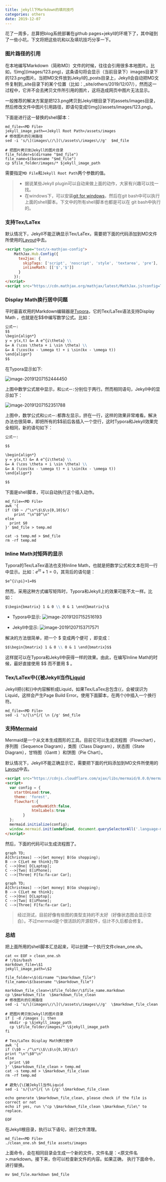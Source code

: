 ```yaml
---
title: jekyll下Markdown的填坑技巧
categories: others
date: 2019-12-07
---
```


花了一周多，总算把blog系统部署在github pages+jekyll的环境下了，其中碰到了一些小坑，下文将把这些坑和以及填坑技巧分享一下。

### 图片路径的引用

在本地编写Markdown（简称MD）文件的时候，往往会引用很多本地图片。比如，!\[img\]\(images/123.png)，这条语句将会显示（当前目录下）images目录下的123.png图片。当把MD文件放到Jekyll的\_posts目录上，Jekyll会自动把MD文件复制到_site目录下的某个位置（比如：\_site/others/2019/12/07/），然而这一过程中，它并不会去拷贝文件所引用的图片，这将造成网页中图片无法显示。

一般推荐的解决方案是把123.png拷贝到Jekyll根目录下的assets/images目录，然后修改文件中图片引用路径，即语句变成![img\]\(/assets/images/123.png)。

下面是进行这一替换的shell脚本：

~~~shell
md_file=<MD File>
jekyll_image_path=<Jekyll Root Path>/assets/images
# 修改图片的引用路径
sed -i 's/\](images\//\](\/assets\/images\//g'  $md_file

# 把图片拷贝到Jekyll的图片目录
file_folder=$(dirname "$md_file")
file_name=$(basename "$md_file")
cp $file_folder/images/* $jekyll_image_path
~~~

需要指定`MD File`和`Jekyll Root Path`两个参数的值。

> - 据说某些Jekyll plugin可以自动来做上面的动作，大家有兴趣可以找一找。
> - 在windows下，可以安装[git for windows](https://gitforwindows.org/)，然后在git bash中可以执行上面的shell脚本。下文中的所有shell脚本也都是可以在 git bash中执行的。

### 支持Tex/LaTex

默认情况下，Jekyll不能正确显示Tex/LaTex，需要把下面的代码添加到MD文件所使用的[Layout](https://jekyllrb.com/docs/layouts/)中去。

~~~html
<script type="text/x-mathjax-config">
    MathJax.Hub.Config({
      tex2jax: {
        skipTags: ['script', 'noscript', 'style', 'textarea', 'pre'],
        inlineMath: [['$','$']]
      }
    });
</script>
<script src="https://cdn.mathjax.org/mathjax/latest/MathJax.js?config=TeX-AMS-MML_HTMLorMML" type="text/javascript"></script>
~~~

### Display Math换行居中问题

平时最喜欢用的Markdown编辑器是[Typora]()，它的Tex/LaTex语法支持Display Math ，也就是在\$\$中编写数学公式。比如：
```Markdown
公式一:
$$                        
\begin{align*}
y = y(x,t) &= A e^{i\theta} \\
&= A (\cos \theta + i \sin \theta) \\
&= A (\cos(kx - \omega t) + i \sin(kx - \omega t)) 
\end{align*}
$$                        
```
在Typora显示如下:

![image-20191207152444450](images/image-20191207152444450.png)

上图中数学公式居中显示，和`公式一:`分别位于两行。然而相同语句，Jekyll中的显示如下：

![image-20191207152351788](images/image-20191207152351788.png)

上图中，数学公式和`公式一:`都靠左显示，挤在一行，这样的效果非常难看。解决办法也很简单，即把所有的\$\$前后各插入一个空行，这时Typora和Jekyll效果完全相同，新的语句如下：

~~~Markdown
公式一:

$$     

\begin{align*}
y = y(x,t) &= A e^{i\theta} \\
&= A (\cos \theta + i \sin \theta) \\
&= A (\cos(kx - \omega t) + i \sin(kx - \omega t)) 
\end{align*}

$$        

~~~

下面是shell脚本，可以自动执行这个插入动作。

~~~shell
md_file=<MD File>
awk '{
if ($0 ~ /^\s*\$\$\s{0,10}$/)
	print "\n"$0"\n"
else 
  print $0
}' $md_file > temp.md

cat -s temp.md > $md_file
rm -rf temp.md
~~~

### Inline Math对矩阵的显示

Typora的Tex/LaTex语法也支持Inline Math，也就是把数学公式和文本在同一行中显示。比如：$e^{i\pi}+1=0$，其背后的语句是：
~~~markdown
$e^{i\pi}+1=0$
~~~
然而，采用这种方式编写矩阵时，Typora和Jekyll上的效果可能不太一样。比如：

~~~markdown
$\begin{bmatrix} 1 & 0 \\ 0 & 1 \end{bmatrix}\$
~~~

- Typora中显示:
   ![image-20191207152516193](images/image-20191207152516193.png)

- Jekyll中显示: 
  ![image-20191207153717571](images/image-20191207153717571.png)

解决的方法很简单，把一个 \$ 变成两个便可 ，即变成：

~~~markdown
$$\begin{bmatrix} 1 & 0 \\ 0 & 1 \end{bmatrix}$$
~~~

这样就可以在Typora和Jekyll中获得一样的效果。由此，在编写Inline Math的时候，最好直接使用 \$\$ 而不要用 \$ 。

### Tex/LaTex中\{\{被Jekyll当作[Liquid](https://jekyllrb.com/docs/liquid/)

Jekyll把\{\{和\}\}中内容解析成Liquid，如果Tex/LaTex总包含\{\{，会被误识为Liquid，这样会产生Page Build Error。使用下面脚本，在两个\{中插入一个换行符。

~~~shell
md_file=<MD File>
sed -i 's/{\s*{/{ \n {/g' $md_file
~~~

### 支持[Mermaid](https://mermaidjs.github.io/)

Mermaid是一个从文本生成图形的工具。目前它可以生成流程图（Flowchart），序列图（Sequence Diagram），类图（Class  Diagram），状态图（State Diagram），甘特图（Gantt ）和饼图（Pie Chart）。

默认情况下，Jekyll不能正确显示它，需要把下面的代码添加到MD文件所使用的[Layout](https://jekyllrb.com/docs/layouts/)中去。

~~~html
<script src="https://cdnjs.cloudflare.com/ajax/libs/mermaid/8.0.0/mermaid.min.js"></script>
<script>
  var config = {
    startOnLoad:true,
    theme: 'forest',
    flowchart:{
            useMaxWidth:false,
            htmlLabels:true
        }
  };
  mermaid.initialize(config);
  window.mermaid.init(undefined, document.querySelectorAll('.language-mermaid'));
</script>
~~~

然后，下面的代码可以生成流程图了。

~~~
graph TD;
A[Christmas] -->|Get money| B(Go shopping);
B --> C{Let me think};TD
C -->|One| D[Laptop];
C -->|Two| E[iPhone];
C -->|Three| F[fa:fa-car Car];
~~~

~~~mermaid
graph TD;
A[Christmas] -->|Get money| B(Go shopping);
B --> C{Let me think};
C -->|One| D[Laptop];
C -->|Two| E[iPhone];
C -->|Three| F[fa:fa-car Car];
~~~

> 经过测试，目前好像有些图的类型支持的不太好（好像状态图会显示空白）。不过mermaid是个很活跃的开源软件，估计不久后都会修复。

### 总结

把上面所用的shell脚本汇总起来，可以创建一个执行文件clean_one.sh。

~~~shell
cat << EOF > clean_one.sh
# !/bin/bash
markdown_file=\$1
jekyll_image_path=\$2

file_folder=\$(dirname "\$markdown_file")
file_name=\$(basename "\$markdown_file")

markdown_file_clean=\$file_folder/\$file_name.markdown
cp \$markdown_file  \$markdown_file_clean
# 修改图片的引用路径
sed -i 's/\](images\//\](\/assets\/images\//g'  \$markdown_file_clean

# 把图片拷贝到Jekyll的图片目录
if [ -d /images ]; then
  mkdir -p \$jekyll_image_path
  cp \$file_folder/images/* \$jekyll_image_path
fi

# Tex/LaTex Display Math换行居中
awk '{
if (\$0 ~ /^\s*\\$\\$\s{0,10}\$/)
print "\n"\$0"\n"
else 
  print \$0
}' \$markdown_file_clean > temp.md
cat -s temp.md > \$markdown_file_clean
rm -rf temp.md

# 避免\{\{被Jekyll当作Liquid
sed -i 's/{\s*{/{ \n {/g' \$markdown_file_clean

echo generate \$markdown_file_clean, please check if the file is correct or not
echo if yes, run \"cp \$markdown_file_clean \$markdown_file\" to replace.
  
EOF
~~~

在Jekyll根目录，执行以下语句，进行文件清理。

~~~shell
md_file=<MD File>
./clean_one.sh $md_file assets/images
~~~

上面命令，会在相同目录会生成一个新的文件，文件名是：<原文件名>.markdown。接下来，你可以检查新文件的内容。如果正确， 执行下面命令，进行替换。

~~~shell
mv $md_file.markdown $md_file
~~~



